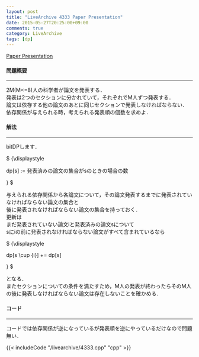 ```yaml
---
layout: post
title: "LiveArchive 4333 Paper Presentation"
date: 2015-05-27T20:25:00+09:00
comments: true
category: LiveArchive
tags: [dp]
---
```


[Paper Presentation](https://icpcarchive.ecs.baylor.edu/index.php?option=com_onlinejudge&Itemid=8&category=307&page=show_problem&problem=2334)

#### 問題概要

****

2M(M<=8)人の科学者が論文を発表する．  
発表は2つのセクションに分かれていて，それぞれでM人ずつ発表する．  
論文は依存する他の論文のあとに同じセクションで発表しなければならない．  
依存関係が与えられる時，考えられる発表順の個数を求めよ．

#### 解法

****

bitDPします．  

<div> $ {\displaystyle

dp[s] := 発表済みの論文の集合がsのときの場合の数  

} $</div>

与えられる依存関係から各論文について，その論文発表するまでに発表されていなければならない論文の集合と  
後に発表されなければならない論文の集合を持っておく．  
更新は  
まだ発表されていない論文iと発表済みの論文sについて  
sにiの前に発表されなければならない論文がすべて含まれているなら

<div> $ {\displaystyle

dp[s \cup \{i\}] += dp[s]

} $</div>

となる．  
またセクションについての条件を満たすため，M人の発表が終わったらそのM人の後に発表しなければならない論文は存在しないことを確かめる．  

#### コード

****

コードでは依存関係が逆になっているが発表順を逆にやっているだけなので問題無い．

{{< includeCode "/livearchive/4333.cpp" "cpp" >}}
